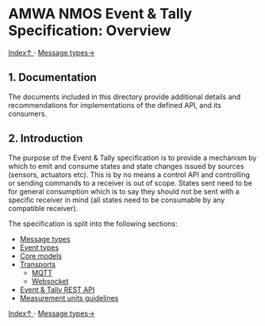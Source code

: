 # AMWA NMOS Event & Tally Specification: Overview

[ Index↑ ](..) · [Message types→](2.0._Message_types.md)



## 1. Documentation

The documents included in this directory provide additional details and recommendations for implementations of the defined API, and its consumers.

## 2. Introduction

The purpose of the Event & Tally specification is to provide a mechanism by which to emit and consume states and state changes issued by sources (sensors, actuators etc). This is by no means a control API and controlling or sending commands to a receiver is out of scope. States sent need to be for general consumption which is to say they should not be sent with a specific receiver in mind (all states need to be consumable by any compatible receiver).

The specification is split into the following sections:

* [Message types](2.0._Message_types.md)
* [Event types](3.0._Event_types.md)
* [Core models](4.0._Core_models.md)
* [Transports](5.0._Transports.md)
  * [MQTT](5.1._Transport_-_MQTT.md)
  * [Websocket](5.2._Transport_-_Websocket.md)  
* [Event & Tally REST API](6.0._Event_and_tally_rest_api.md)
* [Measurement units guidelines](7.0._Measurement_units_guidelines.md)

[ Index↑ ](..) · [Message types→](2.0._Message_types.md)
